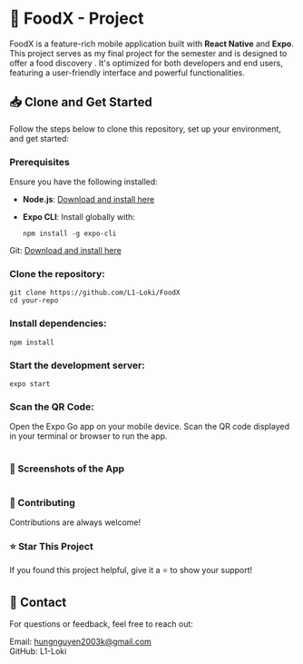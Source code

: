 # 🌟 FoodX - Project  

FoodX is a feature-rich mobile application built with **React Native** and **Expo**. This project serves as my final project for the semester and is designed to offer a food discovery . It's optimized for both developers and end users, featuring a user-friendly interface and powerful functionalities.  


## 📥 Clone and Get Started  

Follow the steps below to clone this repository, set up your environment, and get started:  

### Prerequisites  
Ensure you have the following installed:  
- **Node.js**: [Download and install here](https://nodejs.org/)  
- **Expo CLI**: Install globally with:
  
      npm install -g expo-cli
  
Git: [Download and install here](https://git-scm.com/)

### Clone the repository: </br>
    git clone https://github.com/L1-Loki/FoodX
    cd your-repo

### Install dependencies: </br>
    
    npm install
    

### Start the development server: </br>
    expo start

### Scan the QR Code:
Open the Expo Go app on your mobile device.
Scan the QR code displayed in your terminal or browser to run the app.
#
### 📱 Screenshots of the App



#
### 🤝 Contributing
Contributions are always welcome!

### ⭐ Star This Project
If you found this project helpful, give it a ⭐ to show your support!

## 📧 Contact
For questions or feedback, feel free to reach out:

Email: hungnguyen2003k@gmail.com </br>
GitHub: L1-Loki
